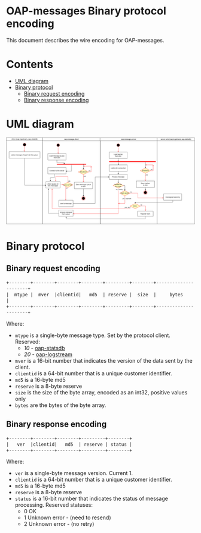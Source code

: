OAP-messages Binary protocol encoding
===============================

This document describes the wire encoding for OAP-messages.

# Contents

* [UML diagram](#uml-diagram)
* [Binary protocol](#binary-protocol)
  * [Binary request encoding](#binary-request-encoding)
  * [Binary response encoding](#binary-response-encoding)

# UML diagram

![UML Diagram](oap-messages.png)

# Binary protocol

## Binary request encoding
```
+--------+--------+--------+--------+---------+--------+----------------------+
|  mtype |  mver  |clientid|   md5  | reserve |  size  |     bytes            |
+--------+--------+--------+--------+---------+--------+----------------------+
```

Where:
* `mtype` is a single-byte message type. Set by the protocol client. Reserved:
  * *10* - [oap-statsdb](https://github.com/oaplatform/oap-statsdb) 
  * *20* - [oap-logstream](https://github.com/oaplatform/oap-logstream)
* `mver` is a 16-bit number that indicates the version of the data sent by the client.
* `clientid` is a 64-bit number that is a unique customer identifier.
* `md5` is a 16-byte md5
* `reserve` is a 8-byte reserve
* `size` is the size of the byte array, encoded as an int32, positive values only
* `bytes` are the bytes of the byte array.

## Binary response encoding
```
+--------+--------+--------+---------+--------+
|   ver  |clientid|   md5  | reserve | status |
+--------+--------+--------+---------+--------+
```

Where:
* `ver` is a single-byte message version. Current 1.
* `clientid` is a 64-bit number that is a unique customer identifier.
* `md5` is a 16-byte md5
* `reserve` is a 8-byte reserve
* `status` is a 16-bit number that indicates the status of message processing. Reserved statuses:
    * 0 OK
    * 1 Unknown error - (need to resend)
    * 2 Unknown error - (no retry)